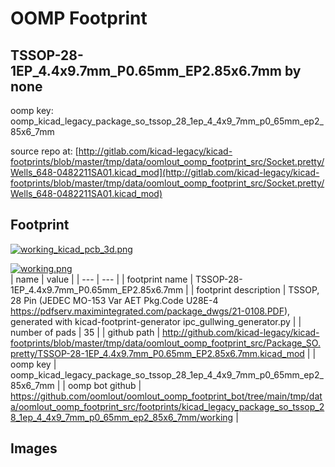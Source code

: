 # OOMP Footprint  
## TSSOP-28-1EP_4.4x9.7mm_P0.65mm_EP2.85x6.7mm  by none  
  
oomp key: oomp_kicad_legacy_package_so_tssop_28_1ep_4_4x9_7mm_p0_65mm_ep2_85x6_7mm  
  
source repo at: [http://gitlab.com/kicad-legacy/kicad-footprints/blob/master/tmp/data/oomlout_oomp_footprint_src/Socket.pretty/Wells_648-0482211SA01.kicad_mod](http://gitlab.com/kicad-legacy/kicad-footprints/blob/master/tmp/data/oomlout_oomp_footprint_src/Socket.pretty/Wells_648-0482211SA01.kicad_mod)  
## Footprint  
  
[![working_kicad_pcb_3d.png](working_kicad_pcb_3d_600.png)](working_kicad_pcb_3d.png)  
  
[![working.png](working_600.png)](working.png)  
| name | value | 
| --- | --- | 
| footprint name | TSSOP-28-1EP_4.4x9.7mm_P0.65mm_EP2.85x6.7mm | 
| footprint description | TSSOP, 28 Pin (JEDEC MO-153 Var AET Pkg.Code U28E-4 https://pdfserv.maximintegrated.com/package_dwgs/21-0108.PDF), generated with kicad-footprint-generator ipc_gullwing_generator.py | 
| number of pads | 35 | 
| github path | http://github.com/kicad-legacy/kicad-footprints/blob/master/tmp/data/oomlout_oomp_footprint_src/Package_SO.pretty/TSSOP-28-1EP_4.4x9.7mm_P0.65mm_EP2.85x6.7mm.kicad_mod | 
| oomp key | oomp_kicad_legacy_package_so_tssop_28_1ep_4_4x9_7mm_p0_65mm_ep2_85x6_7mm | 
| oomp bot github | https://github.com/oomlout/oomlout_oomp_footprint_bot/tree/main/tmp/data/oomlout_oomp_footprint_src/footprints/kicad_legacy_package_so_tssop_28_1ep_4_4x9_7mm_p0_65mm_ep2_85x6_7mm/working | 
## Images  
